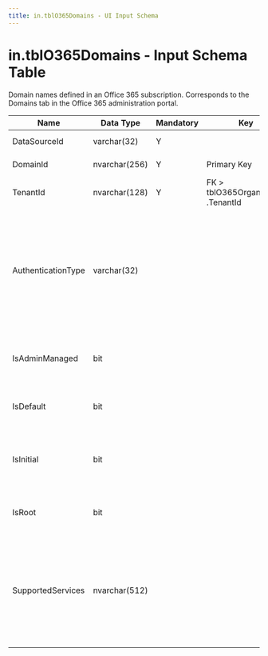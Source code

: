 ```yaml
---
title: in.tblO365Domains - UI Input Schema
---
```

# in.tblO365Domains - Input Schema Table

​​​​Domain names defined in an Office 365 subscription. Corresponds to the Domains tab in the Office 365 administration portal.​

| Name               | Data Type     | Mandatory | Key                               | Comment                                                                                                                                                                                                                                                                                                                                                            |
|--------------------|---------------|-----------|-----------------------------------|--------------------------------------------------------------------------------------------------------------------------------------------------------------------------------------------------------------------------------------------------------------------------------------------------------------------------------------------------------------------|
| DataSourceId       | varcha​r(32)   | Y         |                                   | Unique ID of the source of this record.                                                                                                                                                                                                                                                                                                                            |
| DomainId           | nvarchar(256) | Y         | Primary Key                       | The fully qualified name of the domain.                                                                                                                                                                                                                                                                                                                            |
| TenantId           | nvarchar(128) | Y         | FK > tblO365Organization​.TenantId​ | The unique identifier for the tenant.                                                                                                                                                                                                                                                                                                                              |
| AuthenticationType | varchar(32)   |           |                                   | Indicates the configured authentication type for the domain. The value is either Managed or Federated. Managed indicates a cloud managed domain where Azure AD performs user authentication. Federated indicates authentication is federated with an identity provider such as the tenant's on-premises Active Directory via Active Directory Federation Services. |
| IsAdminManaged     | bit           |           |                                   | The value of the property is false if the DNS record management of the domain has been delegated to Office 365. Otherwise, the value is true.                                                                                                                                                                                                                      |
| IsDefault          | bit           |           |                                   | True if this is the default domain that is used for user creation. There is only one default domain per company.                                                                                                                                                                                                                                                   |
| IsInitial          | bit           |           |                                   | True if this is the initial domain created by Microsoft Online Services (companyname&#46;onmicrosoft&#46;com). There is only one initial domain per company.                                                                                                                                                                                                               |
| IsRoot             | bit           |           |                                   | True if the domain is a verified root domain. Otherwise, false if the domain is a subdomain or unverified.                                                                                                                                                                                                                                                         |
| SupportedServices  | nvarchar(512) |           |                                   | The capabilities assigned to the domain. Semi-colon separated string of 0, 1 or more of following values: Email, Sharepoint, EmailInternalRelayOnly, OfficeCommunicationsOnline, SharePointDefaultDomain, FullRedelegation, SharePointPublic, OrgIdAuthentication, Yammer, Intune                                                                                  |